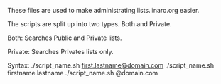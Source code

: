 These files are used to make administrating lists.linaro.org easier.

The scripts are split up into two types. Both and Private.

Both:
Searches Public and Private lists.

Private:
Searches Privates lists only.

Syntax:
./script_name.sh first.lastname@domain.com
./script_name.sh firstname.lastname
./script_name.sh @domain.com

